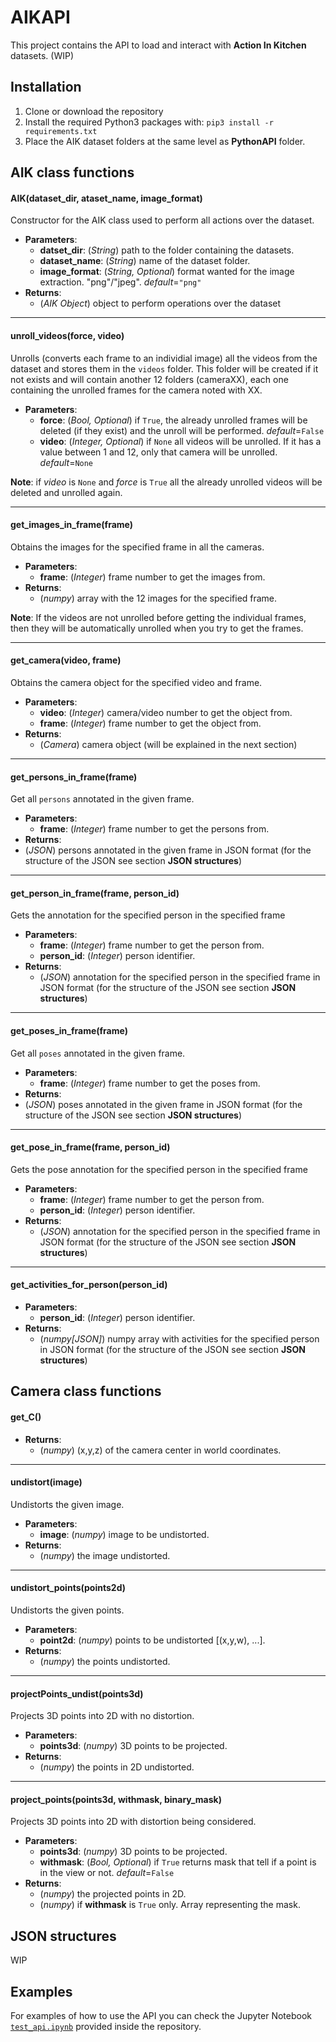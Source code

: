 # AIKAPI
This project contains the API to load and interact with **Action In Kitchen** datasets. (WIP)

## Installation

1. Clone or download the repository
2. Install the required Python3 packages with: `pip3 install -r requirements.txt`
3. Place the AIK dataset folders at the same level as **PythonAPI** folder.

## AIK class functions
#### AIK(dataset_dir, ataset_name, image_format)
Constructor for the AIK class used to perform all actions over the dataset.
- **Parameters**:
  - **datset_dir**: (*String*) path to the folder containing the datasets.
  - **dataset_name**: (*String*) name of the dataset folder.
  - **image_format**: (*String, Optional*) format wanted for the image extraction. "png"/"jpeg". *default*=`"png"`
- **Returns**:
  - (*AIK Object*) object to perform operations over the dataset
___
#### unroll_videos(force, video)
Unrolls (converts each frame to an individial image) all the videos from the dataset and stores them in the `videos` folder. This folder will be created if it not exists and will contain another 12 folders (cameraXX), each one containing the unrolled frames for the camera noted with XX.
- **Parameters**:
  - **force**: (*Bool, Optional*) if `True`, the already unrolled frames will be deleted (if they exist) and the unroll will be performed. *default*=`False`
  - **video**: (*Integer, Optional*) if `None` all videos will be unrolled. If it has a value between 1 and 12, only that camera will be unrolled. *default*=`None`

**Note**: if *video* is `None` and *force* is `True` all the already unrolled videos will be deleted and unrolled again.
___
#### get_images_in_frame(frame)
Obtains the images for the specified frame in all the cameras.
- **Parameters**:
  - **frame**: (*Integer*) frame number to get the images from.
- **Returns**: 
  - (*numpy*) array with the 12 images for the specified frame.
  
**Note**: If the videos are not unrolled before getting the individual frames, then they will be automatically unrolled when you try to get the frames.
___
#### get_camera(video, frame)
Obtains the camera object for the specified video and frame.
- **Parameters**:
  - **video**: (*Integer*) camera/video number to get the object from.
  - **frame**: (*Integer*) frame number to get the object from.
- **Returns**: 
  - (*Camera*) camera object (will be explained in the next section)
___
#### get_persons_in_frame(frame)
Get all `persons` annotated in the given frame.
- **Parameters**:
  - **frame**: (*Integer*) frame number to get the persons from.
 - **Returns**: 
  - (*JSON*) persons annotated in the given frame in JSON format (for the structure of the JSON see section **JSON structures**)
___
#### get_person_in_frame(frame, person_id)
Gets the annotation for the specified person in the specified frame
- **Parameters**:
  - **frame**: (*Integer*) frame number to get the person from.
  - **person_id**: (*Integer*) person identifier.
- **Returns**:
  - (*JSON*) annotation for the specified person in the specified frame in JSON format (for the structure of the JSON see section **JSON structures**)
___
#### get_poses_in_frame(frame)
Get all `poses` annotated in the given frame.
- **Parameters**:
  - **frame**: (*Integer*) frame number to get the poses from.
 - **Returns**: 
  - (*JSON*) poses annotated in the given frame in JSON format (for the structure of the JSON see section **JSON structures**)
___
#### get_pose_in_frame(frame, person_id)
Gets the pose annotation for the specified person in the specified frame
- **Parameters**:
  - **frame**: (*Integer*) frame number to get the person from.
  - **person_id**: (*Integer*) person identifier.
- **Returns**:
  - (*JSON*) annotation for the specified person in the specified frame in JSON format (for the structure of the JSON see section **JSON structures**)
___
#### get_activities_for_person(person_id)
- **Parameters**:
  - **person_id**: (*Integer*) person identifier.
- **Returns**:
  - (*numpy[JSON]*) numpy array with activities for the specified person in JSON format (for the structure of the JSON see section **JSON structures**)
## Camera class functions
#### get_C()
- **Returns**:
  - (*numpy*) (x,y,z) of the camera center in world coordinates.
___
#### undistort(image)
Undistorts the given image.
- **Parameters**:
  - **image**: (*numpy*) image to be undistorted.
- **Returns**:
  - (*numpy*) the image undistorted.
___
#### undistort_points(points2d)
Undistorts the given points.
- **Parameters**:
  - **point2d**: (*numpy*) points to be undistorted [(x,y,w), ...].
- **Returns**:
  - (*numpy*) the points undistorted.
___
#### projectPoints_undist(points3d)
Projects 3D points into 2D with no distortion.
- **Parameters**:
  - **points3d**: (*numpy*) 3D points to be projected.
- **Returns**:
  - (*numpy*) the points in 2D undistorted.
___
#### project_points(points3d, withmask, binary_mask)
Projects 3D points into 2D with distortion being considered.
- **Parameters**:
  - **points3d**: (*numpy*) 3D points to be projected.
  - **withmask**: (*Bool, Optional*) if `True` returns mask that tell if a point is in the view or not. *default*=`False`
- **Returns**:
  - (*numpy*) the projected points in 2D.
  - (*numpy*) if **withmask** is `True` only. Array representing the mask.

## JSON structures
WIP

## Examples
For examples of how to use the API you can check the Jupyter Notebook [`test_api.ipynb`](https://github.com/bonn-activity-maps/aikapi/blob/master/test_api.ipynb) provided inside the repository.
